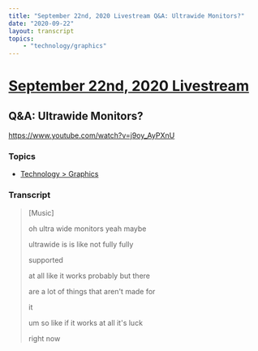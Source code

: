 ```yaml
---
title: "September 22nd, 2020 Livestream Q&A: Ultrawide Monitors?"
date: "2020-09-22"
layout: transcript
topics:
    - "technology/graphics"
---
```

# [September 22nd, 2020 Livestream](../2020-09-22.md)
## Q&A: Ultrawide Monitors?
https://www.youtube.com/watch?v=j9oy_AyPXnU

### Topics
* [Technology > Graphics](../topics/technology/graphics.md)

### Transcript

> [Music]
>
> oh ultra wide monitors yeah maybe
>
> ultrawide is is like not fully fully
>
> supported
>
> at all like it works probably but there
>
> are a lot of things that aren't made for
>
> it
>
> um so like if it works at all it's luck
>
> right now
>
